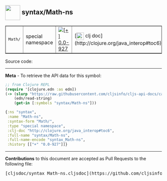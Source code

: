 ## <img width="48px" valign="middle" src="http://i.imgur.com/Hi20huC.png"> syntax/Math-ns

 <table border="1">
<tr>
<td><samp>Math/</samp></td>
<td>special namespace</td>
<td><a href="https://github.com/cljsinfo/cljs-api-docs/tree/0.0-927"><img valign="middle" alt="[+] 0.0-927" src="https://img.shields.io/badge/+-0.0--927-lightgrey.svg"></a> </td>
<td>
[<img height="24px" valign="middle" src="http://i.imgur.com/1GjPKvB.png"> clj doc](http://clojure.org/java_interop#toc6)
</td>
</tr>
</table>






Source code:



---

__Meta__ - To retrieve the API data for this symbol:

```clj
;; from Clojure REPL
(require '[clojure.edn :as edn])
(-> (slurp "https://raw.githubusercontent.com/cljsinfo/cljs-api-docs/catalog/cljs-api.edn")
    (edn/read-string)
    (get-in [:symbols "syntax/Math-ns"]))
```

```clj
{:ns "syntax",
 :name "Math-ns",
 :syntax-form "Math/",
 :type "special namespace",
 :clj-doc "http://clojure.org/java_interop#toc6",
 :full-name "syntax/Math-ns",
 :full-name-encode "syntax_Math-ns",
 :history [["+" "0.0-927"]]}

```

---

__Contributions__ to this document are accepted as Pull Requests to the following file:

 <pre>
[cljsdoc/syntax_Math-ns.cljsdoc](https://github.com/cljsinfo/cljs-api-docs/blob/master/cljsdoc/syntax_Math-ns.cljsdoc)
</pre>

